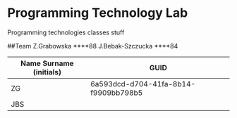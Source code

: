 # Programming Technology Lab
Programming technologies classes stuff

##Team
Z.Grabowska   ****88
J.Bebak-Szczucka ****84



| Name Surname (initials) | GUID                                     |
| ----------------------- | ---------------------------------------- |
| ZG                      |  6a593dcd-d704-41fa-8b14-f9909bb798b5    |
| JBS                     |  |